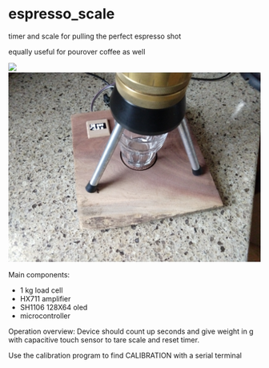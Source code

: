 # espresso_scale
timer and scale for pulling the perfect espresso shot

equally useful for pourover coffee as well

![](https://github.com/ssk8/espresso_scale/blob/main/2020-10-26%2011.09.05.jpg)
![](https://github.com/ssk8/espresso_scale/blob/main/2020-10-26%2011.08.21.jpg)

Main components:
- 1 kg load cell
- HX711 amplifier
- SH1106 128X64 oled
- microcontroller

Operation overview:
Device should count up seconds and give weight in g with capacitive touch sensor to tare scale and reset timer.


Use the calibration program to find CALIBRATION with a serial terminal
